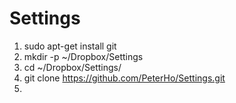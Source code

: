 Settings
========

1. sudo apt-get install git
2. mkdir -p ~/Dropbox/Settings
3. cd ~/Dropbox/Settings/
4. git clone https://github.com/PeterHo/Settings.git
5. 
